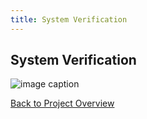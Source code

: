 ```yaml
---
title: System Verification
---
```


## System Verification

![image caption](https://cdn.discordapp.com/attachments/1062096006642147503/1102840296179515474/image.png)

[Back to Project Overview](index.md)
